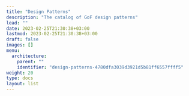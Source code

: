 ```yaml
---
title: "Design Patterns"
description: "The catalog of GoF design patterns"
lead: ""
date: 2023-02-25T21:30:38+03:00
lastmod: 2023-02-25T21:30:38+03:00
draft: false
images: []
menu:
  architecture:
    parent: ""
    identifier: "design-patterns-4780dfa3039d3921d5b81ff6557ffff5"
weight: 20
type: docs
layout: list
---
```

